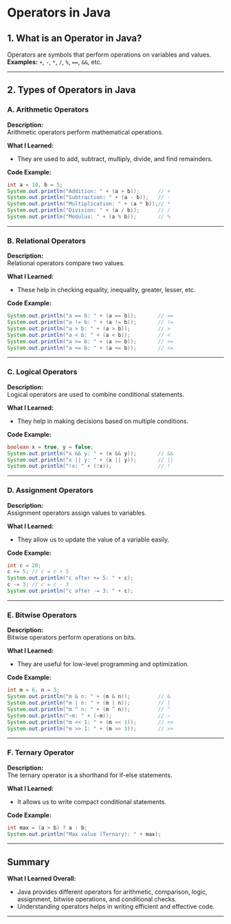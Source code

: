 # Operators in Java

## 1. What is an Operator in Java?
Operators are symbols that perform operations on variables and values.  
**Examples:** `+`, `-`, `*`, `/`, `%`, `==`, `&&`, etc.

---

## 2. Types of Operators in Java

### A. Arithmetic Operators

**Description:**  
Arithmetic operators perform mathematical operations.

**What I Learned:**  
- They are used to add, subtract, multiply, divide, and find remainders.

**Code Example:**
```java
int a = 10, b = 5;
System.out.println("Addition: " + (a + b));      // +
System.out.println("Subtraction: " + (a - b));   // -
System.out.println("Multiplication: " + (a * b));// *
System.out.println("Division: " + (a / b));      // /
System.out.println("Modulus: " + (a % b));       // %
```

---

### B. Relational Operators

**Description:**  
Relational operators compare two values.

**What I Learned:**  
- These help in checking equality, inequality, greater, lesser, etc.

**Code Example:**
```java
System.out.println("a == b: " + (a == b));       // ==
System.out.println("a != b: " + (a != b));       // !=
System.out.println("a > b: " + (a > b));         // >
System.out.println("a < b: " + (a < b));         // <
System.out.println("a >= b: " + (a >= b));       // >=
System.out.println("a <= b: " + (a <= b));       // <=
```

---

### C. Logical Operators

**Description:**  
Logical operators are used to combine conditional statements.

**What I Learned:**  
- They help in making decisions based on multiple conditions.

**Code Example:**
```java
boolean x = true, y = false;
System.out.println("x && y: " + (x && y));       // &&
System.out.println("x || y: " + (x || y));       // ||
System.out.println("!x: " + (!x));               // !
```

---

### D. Assignment Operators

**Description:**  
Assignment operators assign values to variables.

**What I Learned:**  
- They allow us to update the value of a variable easily.

**Code Example:**
```java
int c = 20;
c += 5; // c = c + 5
System.out.println("c after += 5: " + c);
c -= 3; // c = c - 3
System.out.println("c after -= 3: " + c);
```

---

### E. Bitwise Operators

**Description:**  
Bitwise operators perform operations on bits.

**What I Learned:**  
- They are useful for low-level programming and optimization.

**Code Example:**
```java
int m = 6, n = 3;
System.out.println("m & n: " + (m & n));         // &
System.out.println("m | n: " + (m | n));         // |
System.out.println("m ^ n: " + (m ^ n));         // ^
System.out.println("~m: " + (~m));               // ~
System.out.println("m << 1: " + (m << 1));       // <<
System.out.println("m >> 1: " + (m >> 1));       // >>
```

---

### F. Ternary Operator

**Description:**  
The ternary operator is a shorthand for if-else statements.

**What I Learned:**  
- It allows us to write compact conditional statements.

**Code Example:**
```java
int max = (a > b) ? a : b;
System.out.println("Max value (Ternary): " + max);
```

---

## Summary

**What I Learned Overall:**  
- Java provides different operators for arithmetic, comparison, logic, assignment, bitwise operations, and conditional checks.
- Understanding operators helps in writing efficient and effective code.

---
